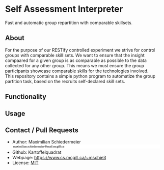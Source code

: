# Self Assessment Interpreter

Fast and automatic group repartition with comparable skillsets.

## About

For the purpose of our RESTify controlled experiment we strive for control groups with comparable skill sets. We want to ensure that the insight compaared for a given group is as comparable as possible to the data collected for any other group. This means we must ensure the group participants showcase comparable skills for the technologies involved.  
This repository contains a simple python program to automatize the group partition task, based on the recruits self-declared skill sets.

## Functionality

## Usage

## Contact / Pull Requests

 * Author: Maximilian Schiedermeier ![email](email.png)
 * Github: Kartoffelquadrat
 * Webpage: https://www.cs.mcgill.ca/~mschie3
 * License: [MIT](https://opensource.org/licenses/MIT)


